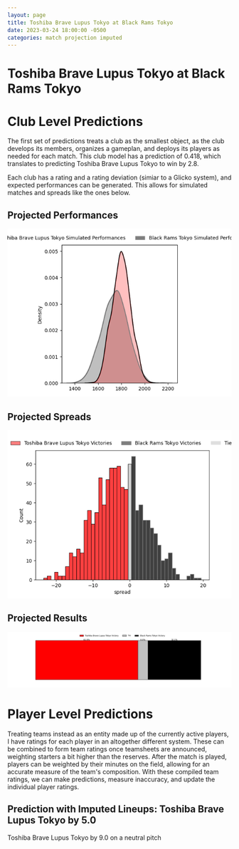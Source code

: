```yaml
---  
layout: page  
title: Toshiba Brave Lupus Tokyo at Black Rams Tokyo  
date: 2023-03-24 18:00:00 -0500  
categories: match projection imputed  
---
```

# Toshiba Brave Lupus Tokyo at Black Rams Tokyo

# Club Level Predictions


The first set of predictions treats a club as the smallest object, as the club develops its members, organizes a gameplan, and deploys its players as needed for each match. This club model has a prediction of 0.418, which translates to predicting Toshiba Brave Lupus Tokyo to win by 2.8.

Each club has a rating and a rating deviation (simiar to a Glicko system), and expected performances can be generated. This allows for simulated matches and spreads like the ones below.
## Projected Performances


![Projected Performances](plots/performances_2023-03-24-BlackRamsTokyo-ToshibaBraveLupusTokyo.png)
## Projected Spreads


![Projected Spreads](plots/spreads_2023-03-24-BlackRamsTokyo-ToshibaBraveLupusTokyo.png)
## Projected Results


![Projected Results](plots/resultbar_2023-03-24-BlackRamsTokyo-ToshibaBraveLupusTokyo.png)
# Player Level Predictions


Treating teams instead as an entity made up of the currently active players, I have ratings for each player in an altogether different system. These can be combined to form team ratings once teamsheets are announced, weighting starters a bit higher than the reserves. After the match is played, players can be weighted by their minutes on the field, allowing for an accurate measure of the team's composition. With these compiled team ratings, we can make predictions, measure inaccuracy, and update the individual player ratings.
## Prediction with Imputed Lineups: Toshiba Brave Lupus Tokyo by 5.0


Toshiba Brave Lupus Tokyo by 9.0 on a neutral pitch

